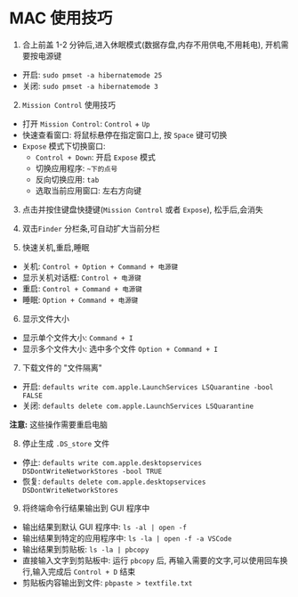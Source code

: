 # MAC 使用技巧

1. 合上前盖 1-2 分钟后,进入休眠模式(数据存盘,内存不用供电,不用耗电), 开机需要按电源键
  
  * 开启: `sudo pmset -a hibernatemode 25`
  * 关闭: `sudo pmset -a hibernatemode 3`

2. `Mission Control` 使用技巧

  * 打开 `Mission Control`: `Control` + `Up`
  * 快速查看窗口: 将鼠标悬停在指定窗口上, 按 `Space` 键可切换
  * `Expose` 模式下切换窗口: 
    * `Control + Down`: 开启 `Expose` 模式
    * 切换应用程序: `~下的点号`
    * 反向切换应用: `tab`
    * 选取当前应用窗口: 左右方向键

3. 点击并按住键盘快捷键(`Mission Control` 或者 `Expose`), 松手后,会消失

4. 双击`Finder` 分栏条,可自动扩大当前分栏

5. 快速关机,重启,睡眠
  
  * 关机: `Control + Option + Command + 电源键`
  * 显示关机对话框: `Control + 电源键`
  * 重启: `Control + Command + 电源键`
  * 睡眠: `Option + Command + 电源键`

6. 显示文件大小

  * 显示单个文件大小: `Command + I`
  * 显示多个文件大小: 选中多个文件 `Option + Command + I`

7. 下载文件的 "文件隔离"

  * 开启: `defaults write com.apple.LaunchServices LSQuarantine -bool FALSE`
  * 关闭: `defaults delete com.apple.LaunchServices LSQuarantine`
  
  **注意:** 这些操作需要重启电脑

8. 停止生成 `.DS_store` 文件

  * 停止: `defaults write com.apple.desktopservices DSDontWriteNetworkStores
    -bool TRUE`
  * 恢复: `defaults delete com.apple.desktopservices DSDontWriteNetworkStores`

9. 将终端命令行结果输出到 GUI 程序中

  * 输出结果到默认 GUI 程序中: `ls -al | open -f`
  * 输出结果到特定的应用程序中: `ls -la | open -f -a VSCode`
  * 输出结果到剪贴板: `ls -la | pbcopy`
  * 直接输入文字到剪贴板中: 运行 `pbcopy` 后,
    再输入需要的文字,可以使用回车换行,输入完成后 `Control + D` 结束
  * 剪贴板内容输出到文件: `pbpaste > textfile.txt`
